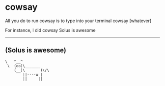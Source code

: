 # cowsay

All you do to run cowsay is to type into your terminal cowsay [whatever]

For instance, I did cowsay Solus is awesome

 ________________
(Solus is awesome)
 ----------------
    \   ^__^
     \  (oo)\_______
        (__)\       )\/\
            ||----w |
            ||     ||


